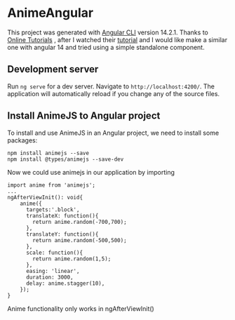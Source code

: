 # AnimeAngular

This project was generated with [Angular CLI](https://github.com/angular/angular-cli) version 14.2.1.
Thanks to [Online Tutorials](https://www.youtube.com/c/OnlineTutorials4Designers) , after I watched their [tutorial](https://www.youtube.com/watch?v=XMhHEVznWEY) and I would like make a similar one with angular 14 and tried using a simple standalone component.

## Development server

Run `ng serve` for a dev server. Navigate to `http://localhost:4200/`. The application will automatically reload if you change any of the source files.

## Install AnimeJS to Angular project
To install and use AnimeJS in an Angular project, we need to install some packages:
```
npm install animejs --save
npm install @types/animejs --save-dev
```
Now we could use animejs in our application by importing
```
import anime from 'animejs';
...
ngAfterViewInit(): void{
    anime({
      targets:'.block',
      translateX: function(){
        return anime.random(-700,700);
      },
      translateY: function(){
        return anime.random(-500,500);
      },
      scale: function(){
        return anime.random(1,5);
      },
      easing: 'linear',
      duration: 3000,
      delay: anime.stagger(10),
    });
}
```
Anime functionality only works in ngAfterViewInit() 
